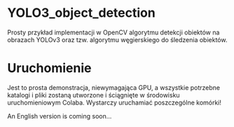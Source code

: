 # YOLO3_object_detection

Prosty przykład implementacji w OpenCV algorytmu detekcji obiektów na obrazach YOLOv3 oraz tzw. algorytmu węgierskiego do śledzenia obiektów.

# Uruchomienie

Jest to prosta demonstracja, niewymagająca GPU, a wszystkie potrzebne katalogi i pliki zostaną utworzone i ściągnięte w środowisku uruchomieniowym Colaba. Wystarczy uruchamiać poszczególne komórki!

An English version is coming soon...
